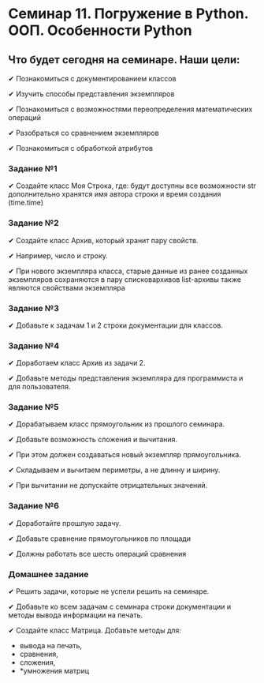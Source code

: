 # Семинар 11. Погружение в Python. ООП. Особенности Python

## Что будет сегодня на семинаре. Наши цели:

✔ Познакомиться с документированием классов

✔ Изучить способы представления экземпляров

✔ Познакомиться с возможностями переопределения математических операций

✔ Разобраться со сравнением экземпляров

✔ Познакомиться с обработкой атрибутов

### Задание №1

✔ Создайте класс Моя Строка, где: будут доступны все возможности str дополнительно хранятся имя автора строки и время 
создания (time.time)

### Задание №2

✔ Создайте класс Архив, который хранит пару свойств.

✔ Например, число и строку.

✔ При нового экземпляра класса, старые данные из ранее созданных экземпляров сохраняются в пару списковархивов
list-архивы также являются свойствами экземпляра

### Задание №3

✔ Добавьте к задачам 1 и 2 строки документации для классов.

### Задание №4

✔ Доработаем класс Архив из задачи 2.

✔ Добавьте методы представления экземпляра для программиста и для пользователя.

### Задание №5

✔ Дорабатываем класс прямоугольник из прошлого семинара.

✔ Добавьте возможность сложения и вычитания.

✔ При этом должен создаваться новый экземпляр прямоугольника.

✔ Складываем и вычитаем периметры, а не длинну и ширину.

✔ При вычитании не допускайте отрицательных значений.

### Задание №6

✔ Доработайте прошлую задачу.

✔ Добавьте сравнение прямоугольников по площади

✔ Должны работать все шесть операций сравнения

### Домашнее задание

✔ Решить задачи, которые не успели решить на семинаре.

✔ Добавьте ко всем задачам с семинара строки документации и методы вывода информации на печать.

✔ Создайте класс Матрица. Добавьте методы для:
- вывода на печать,
- сравнения,
- сложения,
- *умножения матриц
